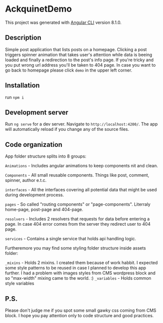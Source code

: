 # AckquinetDemo

This project was generated with [Angular CLI](https://github.com/angular/angular-cli) version 8.1.0.

## Description

Simple post application that lists posts on a homepage. Clicking a post triggers spinner animation that takes user's attention while data is beeing loaded and finally a redirection to the post's info page. If you're tricky and you put wrong url address you'll be taken to 404 page. In case you want to go back to homepage please click `demo` in the upper left corner.

## Installation

run `npm i`

## Development server

Run `ng serve` for a dev server. Navigate to `http://localhost:4200/`. The app will automatically reload if you change any of the source files.

## Code organization

App folder structure splits into 8 groups:

`Animations` - Includes angular animations to keep components nit and clean.

`Components` - All small reusable components. Things like post, comment, spinner, author e.t.c.

`interfaces` - All the interfaces covering all potential data that might be used during development process.

`pages` - So called "routing components" or "page-components". Literraly home-page, post-page and 404-page.

`resolvers` - Includes 2 resolvers that requests for data before entering a page. In case 404 error comes from the server they redirect user to 404 page.

`services` - Contains a single service that holds api handling logic.

Furtheremore you may find some styling folder structure inside assets folder:

`_mixins` - Holds 2 mixins. I created them because of work habbit. I expected some style patterns to be reused in case I planned to develop this app further. I had a problem with images styles from CMS wordpress block and so "max-width" mixing came to the world. :)
`_variables` - Holds common style variables

## P.S.

Please don't judge me if you spot some small gawky css coming from CMS block. I hope you pay attention only to code structure and good practices.
